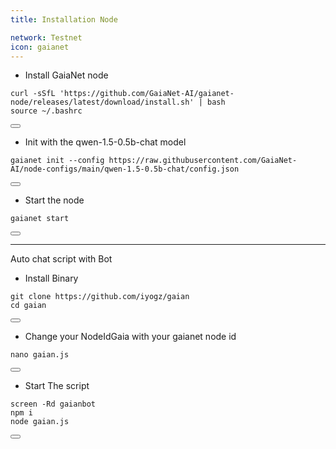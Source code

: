 ```yaml
---
title: Installation Node

network: Testnet
icon: gaianet
---
```


- Install GaiaNet node
<div class="code-block-wrapper">
  <pre><code>curl -sSfL 'https://github.com/GaiaNet-AI/gaianet-node/releases/latest/download/install.sh' | bash
source ~/.bashrc</code></pre>
  <button class="copy-btn"><i class="fas fa-copy"></i></button>
</div>

- Init with the qwen-1.5-0.5b-chat model
<div class="code-block-wrapper">
  <pre><code>gaianet init --config https://raw.githubusercontent.com/GaiaNet-AI/node-configs/main/qwen-1.5-0.5b-chat/config.json</code></pre>
  <button class="copy-btn"><i class="fas fa-copy"></i></button>
</div>

- Start the node
<div class="code-block-wrapper">
  <pre><code>gaianet start</code></pre>
  <button class="copy-btn"><i class="fas fa-copy"></i></button>
</div>

---

Auto chat script with Bot

- Install Binary
<div class="code-block-wrapper">
  <pre><code>git clone https://github.com/iyogz/gaian 
cd gaian</code></pre>
  <button class="copy-btn"><i class="fas fa-copy"></i></button>
</div>

- Change your NodeIdGaia with your gaianet node id
<div class="code-block-wrapper">
  <pre><code>nano gaian.js</code></pre>
  <button class="copy-btn"><i class="fas fa-copy"></i></button>
</div>

- Start The script
<div class="code-block-wrapper">
  <pre><code>screen -Rd gaianbot
npm i
node gaian.js</code></pre>
  <button class="copy-btn"><i class="fas fa-copy"></i></button>
</div>

<script>
    document.addEventListener('DOMContentLoaded', function () {
      document.querySelectorAll('.code-block-wrapper').forEach(wrapper => {
        const button = wrapper.querySelector('.copy-btn');
        const code = wrapper.querySelector('pre code');
    
        if (button && code) {
          button.addEventListener('click', () => {
            // Gunakan navigator.clipboard.writeText untuk metode yang lebih modern
            navigator.clipboard.writeText(code.textContent)
              .then(() => {
                button.innerHTML = '<i class="fas fa-check"></i>';
                setTimeout(() => button.innerHTML = '<i class="fas fa-copy"></i>', 2000);
              })
              .catch(err => {
                console.error('Failed to copy: ', err);
                // Untuk fallback jika navigator.clipboard.writeText gagal
                const range = document.createRange();
                range.selectNode(code);
                window.getSelection().removeAllRanges();
                window.getSelection().addRange(range);
                document.execCommand('copy');
                window.getSelection().removeAllRanges();
                button.innerHTML = '<i class="fas fa-check"></i>';
                setTimeout(() => button.innerHTML = '<i class="fas fa-copy"></i>', 2000);
              });
          });
        }
      });
    });
    </script>
